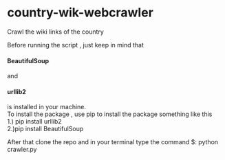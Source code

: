 # country-wik-webcrawler
Crawl the wiki links of the country


Before running the script , just keep in mind that <h4>BeautifulSoup</h4> and <h4>urllib2</h4> is installed in your machine.<br>
To install the package , use pip to install the package something like this
<br>
1.) pip install urllib2 
<br>
2.)pip install BeautifulSoup
<br>

After that clone the repo and in your terminal type the command $: python crawler.py

<br>


